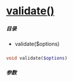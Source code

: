 [validate()](http://twinh.github.com/widget/api/validate)
=========================================================



##### 目录
* validate($options)

### 
```php
void validate($options)
```

##### 参数

